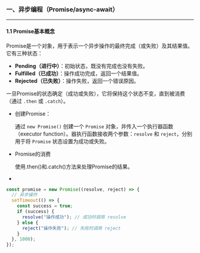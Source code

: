### 一、异步编程（Promise/async-await）

---

#### 1.1 Promise基本概念

Promise是一个对象，用于表示一个异步操作的最终完成（或失败）及其结果值。它有三种状态：

- **Pending（进行中）**：初始状态，既没有完成也没有失败。
- **Fulfilled（已成功）**：操作成功完成，返回一个结果值。
- **Rejected（已失败）**：操作失败，返回一个错误原因。

一旦Promise的状态确定（成功或失败），它将保持这个状态不变，直到被消费（通过 `.then` 或 `.catch`）。

- 创建Promise：

  通过 `new Promise()` 创建一个 `Promise` 对象，并传入一个执行器函数（executor function）。器执行函数接收两个参数：`resolve` 和 `reject`，分别用于将 `Promise` 状态设置为成功或失败。

- Promise的消费

  使用.then()和.catch()方法来处理Promise的结果。

- 

```javascript
const promise = new Promise((resolve, reject) => {
  // 异步操作
  setTimeout(() => {
    const success = true;
    if (success) {
      resolve("操作成功"); // 成功时调用 resolve
    } else {
      reject("操作失败"); // 失败时调用 reject
    }
  }, 1000);
});
```























































































































